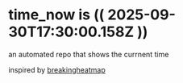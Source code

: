 # time_now is (( 2025-09-30T17:30:00.158Z ))

an automated repo that shows the currnent time

inspired by [breakingheatmap](https://github.com/breakingheatmap/breakingheatmap)